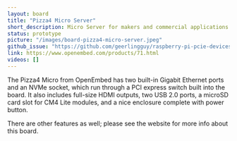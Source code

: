 ```yaml
---
layout: board
title: "Pizza4 Micro Server"
short_description: Micro Server for makers and commercial applications.
status: prototype
picture: "/images/board-pizza4-micro-server.jpeg"
github_issue: "https://github.com/geerlingguy/raspberry-pi-pcie-devices/issues/136"
link: https://www.openembed.com/products/71.html
videos: []
---
```

The Pizza4 Micro from OpenEmbed has two built-in Gigabit Ethernet ports and an NVMe socket, which run through a PCI express switch built into the board.
It also includes full-size HDMI outputs, two USB 2.0 ports, a microSD card slot for CM4 Lite modules, and a nice enclosure complete with power button.

There are other features as well; please see the website for more info about this board.
